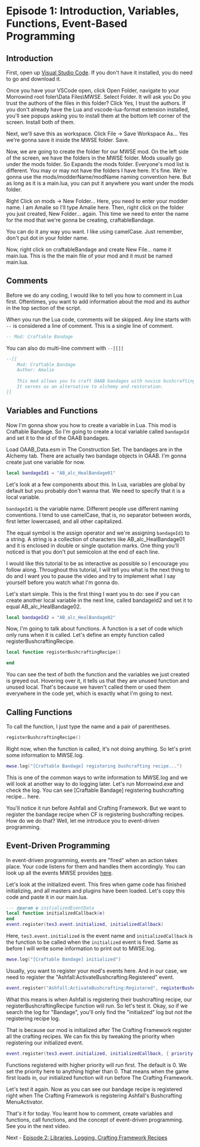 # Episode 1: Introduction, Variables, Functions, Event-Based Programming

## Introduction

First, open up [Visual Studio Code](https://code.visualstudio.com/). If you don't have it installed, you do need to go and download it. 

Once you have your VSCode open, click Open Folder, navigate to your Morrowind root foler\Data Files\MWSE. Select Folder. It will ask you Do you trust the authors of the files in this folder? Click Yes, I trust the authors. If you don't already have the Lua and vscode-lua-format extension installed, you'll see popups asking you to install them at the bottom left corner of the screen. Install both of them. 

Next, we'll save this as workspace. Click File -> Save Workspace As... Yes we're gonna save it inside the MWSE folder. Save. 

Now, we are going to create the folder for our MWSE mod. On the left side of the screen, we have the folders in the MWSE folder. Mods usually go under the mods folder. So Expands the mods folder. Everyone's mod list is different. You may or may not have the folders I have here. It's fine. We're gonna use the mods/modderName/modName naming convention here. But as long as it is a main.lua, you can put it anywhere you want under the mods folder. 

Right Click on mods -> New Folder... Here, you need to enter your modder name. I am Amalie so I'll type Amalie here. Then, right click on the folder you just created, New Folder... again. This time we need to enter the name for the mod that we're gonna be creating, craftableBandage.

You can do it any way you want. I like using camelCase. Just remember, don't put dot in your folder name. 

Now, right click on craftableBandage and create New File... name it main.lua. This is the the main file of your mod and it must be named main.lua. 

## Comments

Before we do any coding, I would like to tell you how to comment in Lua first. Oftentimes, you want to add information about the mod and its author in the top section of the script. 

When you run the Lua code, comments will be skipped. Any line starts with `--` is considered a line of comment. This is a single line of comment. 

```lua
-- Mod: Craftable Bandage
```

You can also do multi-line comment with ``--[[]]``

```lua
--[[
    Mod: Craftable Bandage
    Author: Amalie
	
	This mod allows you to craft OAAB bandages with novice bushcrafting skill.
	It serves as an alternative to alchemy and restoration.
]] 
```
## Variables and Functions 

Now I'm gonna show you how to create a variable in Lua. This mod is Craftable Bandage. So I'm going to create a local variable called `bandageId` and set it to the id of the OAAB bandages. 

Load OAAB_Data.esm in The Construction Set. The bandages are in the Alchemy tab. There are actually two bandage objects in OAAB. I'm gonna create just one variable for now.

```lua
local bandageId1 = "AB_alc_HealBandage01"
```

Let's look at a few components about this. In Lua, variables are global by default but you probably don't wanna that. We need to specify that it is a local variable. 

`bandageId1` is the variable name. Different people use different naming conventions. I tend to use camelCase, that is, no separator between words, first letter lowercased, and all other capitalized. 

The equal symbol is the assign operator and we're assigning `bandageId1` to a string. A string is a collection of characters like AB_alc_HealBandage01 and it is enclosed in double or single quotation marks. One thing you'll noticed is that you don't put semicolon at the end of each line. 

I would like this tutorial to be as interactive as possible so I encourage you follow along. Throughout this tutorial, I will tell you what is the next thing to do and I want you to pause the video and try to implement what I say yourself before you watch what I'm gonna do. 

Let's start simple. This is the first thing I want you to do: see if you can create another local variable in the next line, called bandageId2 and set it to equal AB_alc_HealBandage02. 

```lua
local bandageId2 = "AB_alc_HealBandage02"
```

Now, I'm going to talk about functions. A function is a set of code which only runs when it is called. Let's define an empty function called registerBushcraftingRecipe.

``` lua
local function registerBushcraftingRecipe()

end
```

You can see the text of both the function and the variables we just created is greyed out. Hovering over it, it tells us that they are unused function and unused local. That's because we haven't called them or used them everywhere in the code yet, which is exactly what I'm going to next. 

## Calling Functions

To call the function, I just type the name and a pair of parentheses.

```lua
registerBushcraftingRecipe()
```

Right now, when the function is called, it's not doing anything. So let's print some information to MWSE.log. 

```lua
mwse.log("[Craftable Bandage] registering bushcrafting recipe...")
```

This is one of the common ways to write information to MWSE.log and we will look at another way to do logging later. Let's run Morrowind.exe and check the log. You can see [Craftable Bandage] registering bushcrafting recipe... here. 

You'll notice it run before Ashfall and Crafting Framework. But we want to register the bandage recipe when CF is registering bushcrafting recipes. How do we do that? Well, let me introduce you to event-driven programming. 

## Event-Driven Programming

In event-driven programming, events are "fired" when an action takes place. Your code listens for them and handles them accordingly. You can look up all the events MWSE provides [here](https://mwse.github.io/MWSE/events/initialized/). 

Let's look at the initialized event. This fires when game code has finished initializing, and all masters and plugins have been loaded. Let's copy this code and paste it in our main.lua.

```lua
--- @param e initializedEventData
local function initializedCallback(e)
end
event.register(tes3.event.initialized, initializedCallback)
```

Here, `tes3.event.initialized` is the event name and `initializedCallback` is the function to be called when the `initialized` event is fired. Same as before I will write some information to print out to MWSE.log.

```lua
mwse.log("[Craftable Bandage] initialized")
```

Usually, you want to register your mod's events here. And in our case, we need to register the "Ashfall:ActivateBushcrafting:Registered" event. 

```lua
event.register("Ashfall:ActivateBushcrafting:Registered", registerBushcraftingRecipe)
```

What this means is when Ashfall is registering their bushcrafting recipe, our registerBushcraftingRecipe function will run. So let's test it. Okay, so if we search the log for "Bandage", you'll only find the "initialized" log but not the registering recipe log. 

That is because our mod is initialized after The Crafting Framework register all the crafting recipes. We can fix this by tweaking the priority when registering our initialized event. 

```lua
event.register(tes3.event.initialized, initializedCallback, { priority = 100 })
```

Functions registered with higher priority will run first. The default is 0. We set the priority here to anything higher than 0. That means when the game first loads in, our initialized function will run before The Crafting Framework. 

Let's test it again. Now as you can see our bandage recipe is registered right when The Crafting Framework is registering Ashfall's Bushcrafting MenuActivator.

That's it for today. You learnt how to comment, create variables and functions, call functions, and the concept of event-driven programming. See you in the next video. 

Next - [Episode 2: Libraries, Logging, Crafting Framework Recipes]()